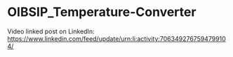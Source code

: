 # OIBSIP_Temperature-Converter
Video linked post on LinkedIn: https://www.linkedin.com/feed/update/urn:li:activity:7063492767594799104/
